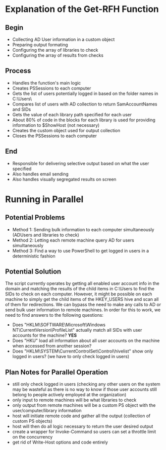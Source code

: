 # Explanation of the Get-RFH Function

## Begin
- Collecting AD User information in a custom object
- Preparing output formating
- Configuring the array of libraries to check
- Configuring the array of results from checks

## Process
- Handles the function's main logic
- Creates PSSessions to each computer
- Gets the list of users potentially logged in based on the folder names in C:\Users\
- Compares list of users with AD collection to return SamAccountNames and SIDs
- Gets the value of each library path specified for each user
- About 80% of code in the blocks for each library is used for providing information to $ShowHost (not necessary)
- Creates the custom object used for output collection
- Closes the PSSessions to each computer

## End
- Responsible for delivering selective output based on what the user specified
- Also handles email sending
- Also handles visually segregated results on screen

# Running in Parallel

## Potential Problems
- Method 1: Sending bulk information to each computer simultaneously (ADUsers and libraries to check)
- Method 2: Letting each remote machine query AD for users simultaneously
- Method 3: Find a way to use PowerShell to get logged in users in a deterministic fashion

## Potential Solution
The script currently operates by getting all enabled user account info in the domain and matching the results of the child items in C:\Users to find the SIDs to check on each computer.  However, it might be possible on each machine to simply get the child items of the HKEY_USERS hive and scan all of them for redirections.  We can bypass the need to make any calls to AD or send bulk user information to remote machines.  In order for this to work, we need to find answers to the following questions:
- Does "HKLM\SOFTWARE\Microsoft\Windows NT\CurrentVersion\ProfileList\" actually match all SIDs with user accounts for the machine? **YES**
- Does "HKU\" load all information about all user accounts on the machine when accessed from another session?
- Does "HKLM\SYSTEM\CurrentControlSet\Control\hivelist\" show only logged in users? (we have to only check logged in users)

## Plan Notes for Parallel Operation
- still only check logged in users (checking any other users on the system may be wasteful as there is no way to know if those user accounts still belong to people actively employed at the organization)
- only input to remote machines will be what libraries to check
- only output from remote machines will be a custom PS object with the user/computer/library information
- host will initiate remote code and gather all the output (collection of custom PS objects)
- host will then do all logic necessary to return the user desired output
- create a wrapper for Invoke-Command so users can set a throttle limit on the concurrency
- get rid of Write-Host options and code entirely